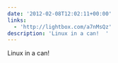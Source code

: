 ```yaml
---
date: '2012-02-08T12:02:11+00:00'
links:
  - 'http://lightbox.com/a7nMsQz'
description: 'Linux in a can!  '
---
```

Linux in a can!  
